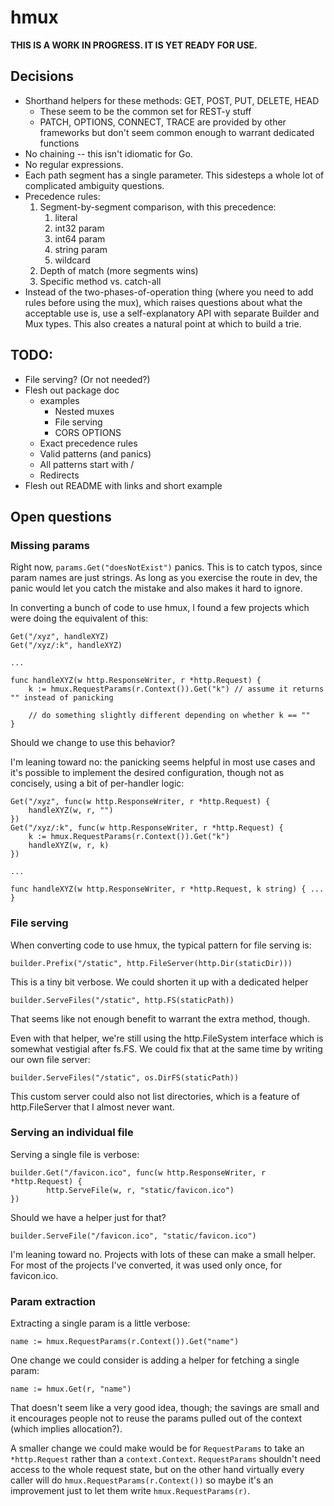# hmux

**THIS IS A WORK IN PROGRESS. IT IS YET READY FOR USE.**

## Decisions

* Shorthand helpers for these methods: GET, POST, PUT, DELETE, HEAD
  - These seem to be the common set for REST-y stuff
  - PATCH, OPTIONS, CONNECT, TRACE are provided by other frameworks but don't
    seem common enough to warrant dedicated functions
* No chaining -- this isn't idiomatic for Go.
* No regular expressions.
* Each path segment has a single parameter. This sidesteps a whole lot of
  complicated ambiguity questions.
* Precedence rules:
	1. Segment-by-segment comparison, with this precedence:
	   1. literal
	   2. int32 param
	   3. int64 param
	   4. string param
	   5. wildcard
	2. Depth of match (more segments wins)
	3. Specific method vs. catch-all
* Instead of the two-phases-of-operation thing (where you need to add rules
  before using the mux), which raises questions about what the acceptable use
  is, use a self-explanatory API with separate Builder and Mux types. This also
  creates a natural point at which to build a trie.

## TODO:

* File serving? (Or not needed?)
* Flesh out package doc
  - examples
    * Nested muxes
    * File serving
    * CORS OPTIONS
  - Exact precedence rules
  - Valid patterns (and panics)
  - All patterns start with /
  - Redirects
* Flesh out README with links and short example

## Open questions

### Missing params

Right now, `params.Get("doesNotExist")` panics. This is to catch typos, since
param names are just strings. As long as you exercise the route in dev, the
panic would let you catch the mistake and also makes it hard to ignore.

In converting a bunch of code to use hmux, I found a few projects which were
doing the equivalent of this:

```
Get("/xyz", handleXYZ)
Get("/xyz/:k", handleXYZ)

...

func handleXYZ(w http.ResponseWriter, r *http.Request) {
	k := hmux.RequestParams(r.Context()).Get("k") // assume it returns "" instead of panicking

	// do something slightly different depending on whether k == ""
}
```

Should we change to use this behavior?

I'm leaning toward no: the panicking seems helpful in most use cases and it's
possible to implement the desired configuration, though not as concisely, using
a bit of per-handler logic:

```
Get("/xyz", func(w http.ResponseWriter, r *http.Request) {
	handleXYZ(w, r, "")
})
Get("/xyz/:k", func(w http.ResponseWriter, r *http.Request) {
	k := hmux.RequestParams(r.Context()).Get("k")
	handleXYZ(w, r, k)
})

...

func handleXYZ(w http.ResponseWriter, r *http.Request, k string) { ... }
```

### File serving

When converting code to use hmux, the typical pattern for file serving is:

    builder.Prefix("/static", http.FileServer(http.Dir(staticDir)))

This is a tiny bit verbose. We could shorten it up with a dedicated helper

    builder.ServeFiles("/static", http.FS(staticPath))

That seems like not enough benefit to warrant the extra method, though.

Even with that helper, we're still using the http.FileSystem interface which is
somewhat vestigial after fs.FS. We could fix that at the same time by writing
our own file server:

    builder.ServeFiles("/static", os.DirFS(staticPath))

This custom server could also not list directories, which is a feature of
http.FileServer that I almost never want.

### Serving an individual file

Serving a single file is verbose:

    builder.Get("/favicon.ico", func(w http.ResponseWriter, r *http.Request) {
            http.ServeFile(w, r, "static/favicon.ico")
    })

Should we have a helper just for that?

    builder.ServeFile("/favicon.ico", "static/favicon.ico")

I'm leaning toward no. Projects with lots of these can make a small helper. For
most of the projects I've converted, it was used only once, for favicon.ico.

### Param extraction

Extracting a single param is a little verbose:

    name := hmux.RequestParams(r.Context()).Get("name")

One change we could consider is adding a helper for fetching a single param:

    name := hmux.Get(r, "name")

That doesn't seem like a very good idea, though; the savings are small and it
encourages people not to reuse the params pulled out of the context (which
implies allocation?).

A smaller change we could make would be for `RequestParams` to take an
`*http.Request` rather than a `context.Context`. `RequestParams` shouldn't need
access to the whole request state, but on the other hand virtually every caller
will do `hmux.RequestParams(r.Context())` so maybe it's an improvement just to
let them write `hmux.RequestParams(r)`.
